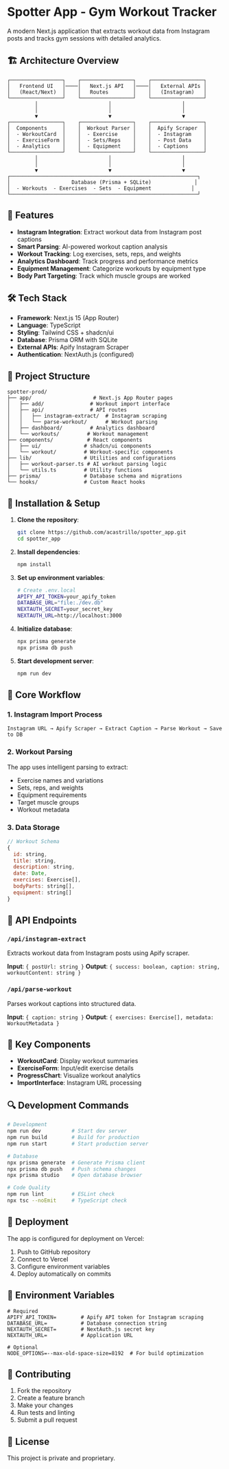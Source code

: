 # Spotter App - Gym Workout Tracker

A modern Next.js application that extracts workout data from Instagram posts and tracks gym sessions with detailed analytics.

## 🏗️ Architecture Overview

```
┌─────────────────┐    ┌─────────────────┐    ┌─────────────────┐
│   Frontend UI   │────│   Next.js API   │────│   External APIs │
│   (React/Next)  │    │   Routes        │    │   (Instagram)   │
└─────────────────┘    └─────────────────┘    └─────────────────┘
         │                       │                       │
         │                       │                       │
         ▼                       ▼                       ▼
┌─────────────────┐    ┌─────────────────┐    ┌─────────────────┐
│  Components     │    │  Workout Parser │    │  Apify Scraper  │
│  - WorkoutCard  │    │  - Exercise     │    │  - Instagram    │
│  - ExerciseForm │    │  - Sets/Reps    │    │  - Post Data    │
│  - Analytics    │    │  - Equipment    │    │  - Captions     │
└─────────────────┘    └─────────────────┘    └─────────────────┘
         │                       │                       │
         │                       │                       │
         ▼                       ▼                       ▼
┌─────────────────────────────────────────────────────────────┐
│                    Database (Prisma + SQLite)              │
│  - Workouts  - Exercises  - Sets  - Equipment             │
└─────────────────────────────────────────────────────────────┘
```

## 🚀 Features

- **Instagram Integration**: Extract workout data from Instagram post captions
- **Smart Parsing**: AI-powered workout caption analysis
- **Workout Tracking**: Log exercises, sets, reps, and weights
- **Analytics Dashboard**: Track progress and performance metrics
- **Equipment Management**: Categorize workouts by equipment type
- **Body Part Targeting**: Track which muscle groups are worked

## 🛠️ Tech Stack

- **Framework**: Next.js 15 (App Router)
- **Language**: TypeScript
- **Styling**: Tailwind CSS + shadcn/ui
- **Database**: Prisma ORM with SQLite
- **External APIs**: Apify Instagram Scraper
- **Authentication**: NextAuth.js (configured)

## 📁 Project Structure

```
spotter-prod/
├── app/                    # Next.js App Router pages
│   ├── add/               # Workout import interface
│   ├── api/               # API routes
│   │   ├── instagram-extract/  # Instagram scraping
│   │   └── parse-workout/      # Workout parsing
│   ├── dashboard/         # Analytics dashboard
│   └── workouts/         # Workout management
├── components/           # React components
│   ├── ui/              # shadcn/ui components
│   └── workout/         # Workout-specific components
├── lib/                 # Utilities and configurations
│   ├── workout-parser.ts # AI workout parsing logic
│   └── utils.ts         # Utility functions
├── prisma/              # Database schema and migrations
└── hooks/               # Custom React hooks
```

## 🔧 Installation & Setup

1. **Clone the repository**:
   ```bash
   git clone https://github.com/acastrillo/spotter_app.git
   cd spotter_app
   ```

2. **Install dependencies**:
   ```bash
   npm install
   ```

3. **Set up environment variables**:
   ```bash
   # Create .env.local
   APIFY_API_TOKEN=your_apify_token
   DATABASE_URL="file:./dev.db"
   NEXTAUTH_SECRET=your_secret_key
   NEXTAUTH_URL=http://localhost:3000
   ```

4. **Initialize database**:
   ```bash
   npx prisma generate
   npx prisma db push
   ```

5. **Start development server**:
   ```bash
   npm run dev
   ```

## 📱 Core Workflow

### 1. Instagram Import Process
```
Instagram URL → Apify Scraper → Extract Caption → Parse Workout → Save to DB
```

### 2. Workout Parsing
The app uses intelligent parsing to extract:
- Exercise names and variations
- Sets, reps, and weights
- Equipment requirements
- Target muscle groups
- Workout metadata

### 3. Data Storage
```javascript
// Workout Schema
{
  id: string,
  title: string,
  description: string,
  date: Date,
  exercises: Exercise[],
  bodyParts: string[],
  equipment: string[]
}
```

## 🔌 API Endpoints

### `/api/instagram-extract`
Extracts workout data from Instagram posts using Apify scraper.

**Input**: `{ postUrl: string }`
**Output**: `{ success: boolean, caption: string, workoutContent: string }`

### `/api/parse-workout`
Parses workout captions into structured data.

**Input**: `{ caption: string }`
**Output**: `{ exercises: Exercise[], metadata: WorkoutMetadata }`

## 🎯 Key Components

- **WorkoutCard**: Display workout summaries
- **ExerciseForm**: Input/edit exercise details  
- **ProgressChart**: Visualize workout analytics
- **ImportInterface**: Instagram URL processing

## 🔍 Development Commands

```bash
# Development
npm run dev          # Start dev server
npm run build        # Build for production
npm run start        # Start production server

# Database
npx prisma generate  # Generate Prisma client
npx prisma db push   # Push schema changes
npx prisma studio    # Open database browser

# Code Quality
npm run lint         # ESLint check
npx tsc --noEmit     # TypeScript check
```

## 🚀 Deployment

The app is configured for deployment on Vercel:

1. Push to GitHub repository
2. Connect to Vercel
3. Configure environment variables
4. Deploy automatically on commits

## 📝 Environment Variables

```env
# Required
APIFY_API_TOKEN=        # Apify API token for Instagram scraping
DATABASE_URL=           # Database connection string
NEXTAUTH_SECRET=        # NextAuth.js secret key
NEXTAUTH_URL=           # Application URL

# Optional
NODE_OPTIONS=--max-old-space-size=8192  # For build optimization
```

## 🤝 Contributing

1. Fork the repository
2. Create a feature branch
3. Make your changes
4. Run tests and linting
5. Submit a pull request

## 📄 License

This project is private and proprietary.